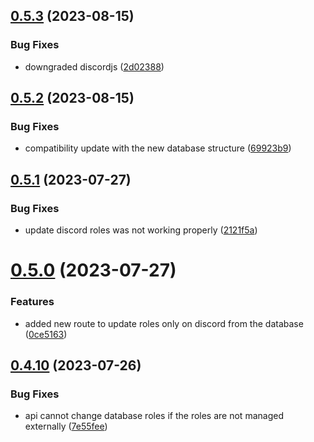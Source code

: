 ## [0.5.3](https://github.com/Torwent/wasp-api/compare/v0.5.2...v0.5.3) (2023-08-15)


### Bug Fixes

* downgraded discordjs ([2d02388](https://github.com/Torwent/wasp-api/commit/2d0238868ed13dce63f5e9396c3596753d30e7a9))



## [0.5.2](https://github.com/Torwent/wasp-api/compare/v0.5.1...v0.5.2) (2023-08-15)


### Bug Fixes

* compatibility update with the new database structure ([69923b9](https://github.com/Torwent/wasp-api/commit/69923b9ee233ea5d94baf09e26d0851a9e48e47a))



## [0.5.1](https://github.com/Torwent/wasp-api/compare/v0.5.0...v0.5.1) (2023-07-27)


### Bug Fixes

* update discord roles was not working properly ([2121f5a](https://github.com/Torwent/wasp-api/commit/2121f5a8c686b5f1fd0d8496a0bffd8c6fe00242))



# [0.5.0](https://github.com/Torwent/wasp-api/compare/v0.4.10...v0.5.0) (2023-07-27)


### Features

* added new route to update roles only on discord from the database ([0ce5163](https://github.com/Torwent/wasp-api/commit/0ce5163394fb638901594a237562c9d5f37a1476))



## [0.4.10](https://github.com/Torwent/wasp-api/compare/v0.4.9...v0.4.10) (2023-07-26)


### Bug Fixes

* api cannot change database roles if the roles are not managed externally ([7e55fee](https://github.com/Torwent/wasp-api/commit/7e55feef158cd785e674e8f21671d0b929ac79db))



